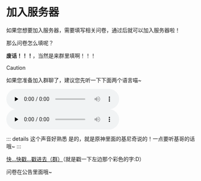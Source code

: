 ﻿# 加入服务器

如果您想要加入服务器，需要填写相关问卷，通过后就可以加入服务器啦！

那么问卷怎么填呢？

**废话！！！**，当然是来群里填啊！！！

> [!CAUTION]
> 如果您准备加入群聊了，建议您先听一下下面两个语言喵~


<audio id="audio" controls="" preload="none">
    <source id="mp3" src="./public/Tip.wav">
</audio>

<br/>

<audio id="audio" controls="" preload="none">
    <source id="mp3" src="./public/来自基尼奇的提示.wav">
</audio>

::: details 这个声音好熟悉
是的，就是原神里面的基尼奇说的！一点要听基哥的话哦~
:::

[快…快戳…戳进去（群）](https://qm.qq.com/q/jfnBBYpNFm)（就是戳一下左边那个彩色的字:D）

<sapn class="marker-evy">问卷在公告里面哦~</sapn>